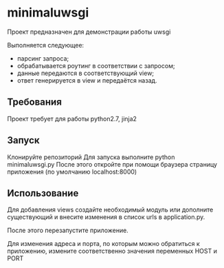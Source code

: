 # minimaluwsgi
Проект предназначен для демонстрации работы uwsgi

Выполняется следующее:
- парсинг запроса;
- обрабатывается роутинг в соответствии с запросом;
- данные передаются в соответствующий view;
- ответ генерируется в view и передаётся назад.

## Требования
Проект требует для работы python2.7, jinja2

## Запуск
Клонируйте репозиторий 
Для запуска выполните python minimaluwsgi.py
После этого откройте при помощи браузера страницу приложения (по умолчанию localhost:8000)

## Использование
Для добавления views создайте необходимый модуль или дополните существующий и внесите изменения в список urls в application.py.

После этого перезапустите приложение.

Для изменения адреса и порта, по которым можно обратиться к приложению, измените соответственно значения переменных HOST и PORT


